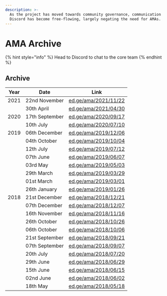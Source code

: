 ```yaml
---
description: >-
  As the project has moved towards community governance, communication on
  Discord has become free-flowing, largely negating the need for AMAs.
---
```


# AMA Archive

{% hint style="info" %}
Head to Discord to chat to the core team
{% endhint %}

## Archive

| Year | Date           | Link                                                 |
| ---- | -------------- | ---------------------------------------------------- |
| 2021 | 22nd November  | [ed.ge/ama/2021/11/22](https://ed.ge/ama/2021/11/22) |
|      | 30th April     | [ed.ge/ama/2021/04/30](https://ed.ge/ama/2021/04/30) |
| 2020 | 17th September | [ed.ge/ama/2020/09/17](https://ed.ge/ama/2020/09/17) |
|      | 10th July      | [ed.ge/ama/2020/07/10](https://ed.ge/ama/2020/07/10) |
| 2019 | 06th December  | [ed.ge/ama/2019/12/06](https://ed.ge/ama/2019/12/06) |
|      | 04th October   | [ed.ge/ama/2019/10/04](https://ed.ge/ama/2019/10/04) |
|      | 12th July      | [ed.ge/ama/2019/07/12](https://ed.ge/ama/2019/07/12) |
|      | 07th June      | [ed.ge/ama/2019/06/07](https://ed.ge/ama/2019/06/07) |
|      | 03rd May       | [ed.ge/ama/2019/05/03](https://ed.ge/ama/2019/05/03) |
|      | 29th March     | [ed.ge/ama/2019/03/29](https://ed.ge/ama/2019/03/29) |
|      | 01st March     | [ed.ge/ama/2019/03/01](https://ed.ge/ama/2019/03/01) |
|      | 26th January   | [ed.ge/ama/2019/01/26](https://ed.ge/ama/2019/01/26) |
| 2018 | 21st December  | [ed.ge/ama/2018/12/21](https://ed.ge/ama/2018/12/21) |
|      | 07th December  | [ed.ge/ama/2018/12/07](https://ed.ge/ama/2018/12/07) |
|      | 16th November  | [ed.ge/ama/2018/11/16](https://ed.ge/ama/2018/11/16) |
|      | 26th October   | [ed.ge/ama/2018/10/26](https://ed.ge/ama/2018/10/26) |
|      | 06th October   | [ed.ge/ama/2018/10/06](https://ed.ge/ama/2018/10/06) |
|      | 21st September | [ed.ge/ama/2018/09/21](https://ed.ge/ama/2018/09/21) |
|      | 07th September | [ed.ge/ama/2018/09/07](https://ed.ge/ama/2018/09/07) |
|      | 20th July      | [ed.ge/ama/2018/07/20](https://ed.ge/ama/2018/07/20) |
|      | 29th June      | [ed.ge/ama/2018/06/29](https://ed.ge/ama/2018/06/29) |
|      | 15th June      | [ed.ge/ama/2018/06/15](https://ed.ge/ama/2018/06/15) |
|      | 02nd June      | [ed.ge/ama/2018/06/02](https://ed.ge/ama/2018/06/02) |
|      | 18th May       | [ed.ge/ama/2018/05/18](https://ed.ge/ama/2018/05/18) |
